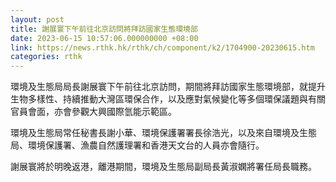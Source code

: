 ```yaml
---
layout: post
title: 謝展寰下午前往北京訪問將拜訪國家生態環境部
date: 2023-06-15 10:57:06.000000000 +08:00
link: https://news.rthk.hk/rthk/ch/component/k2/1704900-20230615.htm
categories: rthk
---
```


環境及生態局局長謝展寰下午前往北京訪問，期間將拜訪國家生態環境部，就提升生物多樣性、持續推動大灣區環保合作，以及應對氣候變化等多個環保議題與有關官員會面，亦會參觀大興國際氫能示範區。
 
環境及生態局常任秘書長謝小華、環境保護署署長徐浩光，以及來自環境及生態局、環境保護署、漁農自然護理署和香港天文台的人員亦會隨行。
 
謝展寰將於明晚返港，離港期間，環境及生態局副局長黃淑嫻將署任局長職務。
